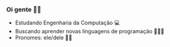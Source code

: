 ### Oi gente 👋🏻

- Estudando Engenharia da Computação 💻
- Buscando aprender novas linguagens de programação 👨🏻‍💻
- Pronomes: ele/dele 👦🏻
<!-- - Procurando ajuda com... 🆘
- Pergunte-me sobre: ... 💬
- Contato: ... 📫 -->
